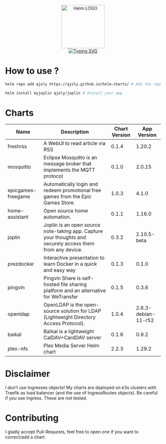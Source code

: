 <p align="center">
    <img src="https://helm.sh/img/helm.svg" width="140px" alt="Helm LOGO"/>
    <br>
    <a href="https://qjoly.github.io/helm-charts"><img src="https://readme-typing-svg.herokuapp.com?font=Fira+Code&pause=1000&color=0F1689&background=FFFFFF00&center=true&vCenter=true&width=435&lines=QJOLY’s+Chart+Repository;qjoly.github.io%2Fhelm-charts;+Feel+free+to+contribute" alt="Typing SVG" /></a>
</p>

# How to use ? 

```bash
helm repo add qjoly https://qjoly.github.io/helm-charts/ # Add the repo to your helm
```
```bash
helm install myjoplin qjoly/joplin # Install your app
```

# Charts

| Name  | Description | Chart Version | App Version |
|-------|-------------|---------------|-------------|
| freshrss | A WebUI to read article via RSS | 0.1.4 | 1.20.2 |
| mosquitto | Eclipse Mosquitto is an message broker that implements the MQTT protocol | 0.1.0 | 2.0.15 |
| epicgames-freegame | Automatically login and redeem promotional free games from the Epic Games Store. | 1.0.3 | 4.1.0 |
| home-assistant | Open source home automation. | 0.1.1 | 1.16.0 |
| joplin | Joplin is an open source note-taking app. Capture your thoughts and securely access them from any device. | 0.3.2 | 2.10.5-beta |
| prezdocker | Interactive presentation to learn Docker in a quick and easy way | 0.1.3 | 0.1.0 |
| pingvin | Pingvin Share is self-hosted file sharing platform and an alternative for WeTransfer | 0.1.5 | 0.3.6 |
| openldap | OpenLDAP is the open-source solution for LDAP (Lightweight Directory Access Protocol). | 1.0.4 | 2.6.3-debian-11-r52 |
| baikal | Baïkal is a lightweight CalDAV+CardDAV server | 0.1.6 | 0.9.2 |
| plex-nfs | Plex Media Server Helm chart | 2.2.3 | 1.29.2 |


# Disclaimer

I don’t use Ingresses objects! My charts are deployed on k3s clusters with Traefik as load balancer (and the use of IngressRoutes objects). 
Be careful if you use Ingress. These are not tested.

# Contributing 

I gladly accept Pull-Requests, feel free to open one if you want to correct/add a chart. 
